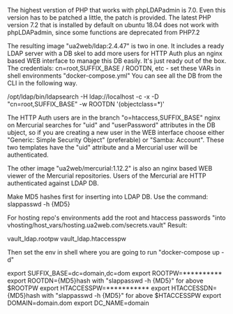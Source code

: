 
The highest verstion of PHP that works with phpLDAPadmin is 7.0.
Even this version has to be patched a little, the patch is provided.
The latest PHP version 7.2 that is installed by default on ubuntu 18.04
does not work with phpLDAPadmin, since some functions are deprecated from PHP7.2

The resulting image "ua2web/ldap:2.4.47" is two in one. It includes a ready LDAP
server with a DB skel to add more users for HTTP Auth plus an nginx based WEB interface
to manage this DB easily. It's just ready out of the box.
The credentials: cn=root,SUFFIX_BASE / ROOTDN, etc - set these VARs in shell environments "docker-compose.yml"
You can see all the DB from the CLI in the following way.

/opt/ldap/bin/ldapsearch -H ldap://localhost -c -x -D "cn=root,SUFFIX_BASE" -w ROOTDN '(objectclass=*)'

The HTTP Auth users are in the branch "o=htaccess,SUFFIX_BASE"
nginx on Mercurial searches for "uid" and "userPassword" attributes in the DB ubject,
so if you are creating a new user in the WEB interface choose
either "Generic: Simple Security Object" (preferable) or "Samba: Account".
These two templates have the "uid" attribute and a Mercurial user will be authenticated.

The other image "ua2web/mercurial:1.12.2" is also an nginx based WEB viewer of the Mercurial repositories.
Users of the Mercurial are HTTP authenticated against LDAP DB.

Make MD5 hashes first for inserting into LDAP DB.
Use the command: slappasswd -h {MD5}

For hosting repo's environments add the root and htaccess passwords "into vhosting/host_vars/hosting.ua2web.com/secrets.vault"
Result:

vault_ldap.rootpw
vault_ldap.htaccesspw

Then set the env in shell where you are going to run "docker-compose up -d"

export SUFFIX_BASE=dc=domain,dc=dom
export ROOTPW=**********
export ROOTDN={MD5}hash with "slappasswd -h {MD5}" for above $ROOTPW
export HTACCESSPW=***********
export HTACCESSDN={MD5}hash with "slappasswd -h {MD5}" for above $HTACCESSPW
export DOMAIN=domain.dom
export DC_NAME=domain
